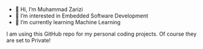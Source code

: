 - 👋 Hi, I’m Muhammad Zarizi
- 👀 I’m interested in Embedded Software Development
- 🌱 I’m currently learning Machine Learning

I am using this GitHub repo for my personal coding projects. Of course they are set to Private!

<!---
zarizi07/zarizi07 is a ✨ special ✨ repository because its `README.md` (this file) appears on your GitHub profile.
You can click the Preview link to take a look at your changes.
--->
